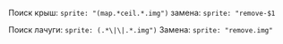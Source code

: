 Поиск крыш: `sprite: "(map.*ceil.*.img")`
замена: `sprite: "remove-$1`

Поиск лачуги: `sprite: (.*\|\|.*.img")`
Замена: `sprite: "remove.img"`

